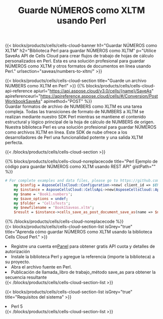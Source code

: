 ﻿---
title:  Guarde NÚMEROS como XLTM usando Perl
description:  Utilizando Aspose.Cells Cloud SDK para Perl para guardar el archivo en formato NÚMEROS como archivo en formato XLTM.
kwords: Excel, Save NUMBERS as XLTM, REST, Perl
howto: How to save NUMBERS as XLTM using Aspose.Cells Cloud Perl library.
---
{{< blocks/products/cells/cells-cloud-banner h1="Guardar NÚMEROS como XLTM" h2="Biblioteca Perl para guardar NÚMEROS como XLTM" p="Utilice SaveAs API de Cells Cloud para crear flujos de trabajo de hojas de cálculo personalizados en Perl. Esta es una solución profesional para guardar NÚMEROS como XLTM y otros formatos de documentos en línea usando Perl." urlsection="saveas/numbers-to-xltm/" >}}

{{< blocks/products/cells/cells-cloud-section title="Guarde un archivo NUMBERS como XLTM en Perl" >}}
{{% blocks/products/cells/cells-cloud-api-reference apiurl="https://api.aspose.cloud/v3.0/cells/{name}/SaveAs" apireferenceurl="https://apireference.aspose.cloud/cells/#/Conversion/PostWorkbookSaveAs" apimethod="POST" %}}
<br/>
Guardar formatos de archivo de NUMBERS como XLTM es una tarea compleja. Todas las transiciones de formato de NUMBERS a XLTM se realizan mediante nuestro SDK Perl mientras se mantiene el contenido estructural y lógico principal de la hoja de cálculo de NUMBERS de origen. Nuestra biblioteca Perl es una solución profesional para guardar NÚMEROS como archivos XLTM en línea. Este SDK de nube ofrece a los desarrolladores de Perl una funcionalidad potente y una salida XLTM perfecta.

{{< /blocks/products/cells/cells-cloud-section >}}

{{% blocks/products/cells/cells-cloud-noreplacecode title="Perl Ejemplo de código para guardar NÚMEROS como XLTM usando REST API" gistPath="" %}}
  
```perl
# For complete examples and data files, please go to https://github.com/aspose-cells-cloud/aspose-cells-cloud-perl/
    my $config = AsposeCellsCloud::Configuration->new( client_id => $ENV{'ProductClientId'}, client_secret => $ENV{'ProductClientSecret'});
    my $instance = AsposeCellsCloud::CellsApi->new(AsposeCellsCloud::ApiClient->new( $config));
    my $name = 'Book1.numbers';
    my $save_options = undef;
    my $folder = 'CellsTests';
    my $newfilename = 'Book1Saveas.xltm';
    $result = $instance->cells_save_as_post_document_save_as(name => $name,save_options => $save_options, newfilename => $newfilename, folder => $folder);
```
  
{{% /blocks/products/cells/cells-cloud-noreplacecode %}}
<br/>
{{< blocks/products/cells/cells-cloud-section-list isGrey="true" title="Aprenda cómo guardar NÚMEROS como XLTM usando la biblioteca Cells Cloud Perl." >}}
<li> Registre una cuenta en<a href="https://dashboard.aspose.cloud/">Panel</a> para obtener gratis API cuota y detalles de autorización</li>
<li>Instale la biblioteca Perl y agregue la referencia (importe la biblioteca) a su proyecto.</li>
<li>Abra el archivo fuente en Perl.</li>
<li>Publicación de llamada_libro de trabajo_método save_as para obtener la secuencia resultante</li>
{{< /blocks/products/cells/cells-cloud-section-list >}}

{{< blocks/products/cells/cells-cloud-section-list isGrey="true" title="Requisitos del sistema" >}}
<li>Perl 5</li>
{{< /blocks/products/cells/cells-cloud-section-list >}}
